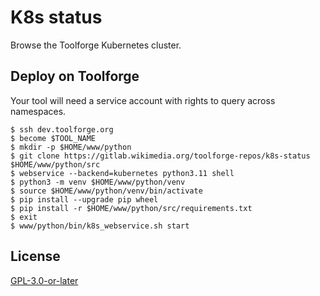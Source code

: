 K8s status
==========

Browse the Toolforge Kubernetes cluster.

Deploy on Toolforge
-------------------
Your tool will need a service account with rights to query across namespaces.

```
$ ssh dev.toolforge.org
$ become $TOOL_NAME
$ mkdir -p $HOME/www/python
$ git clone https://gitlab.wikimedia.org/toolforge-repos/k8s-status $HOME/www/python/src
$ webservice --backend=kubernetes python3.11 shell
$ python3 -m venv $HOME/www/python/venv
$ source $HOME/www/python/venv/bin/activate
$ pip install --upgrade pip wheel
$ pip install -r $HOME/www/python/src/requirements.txt
$ exit
$ www/python/bin/k8s_webservice.sh start
```

License
-------
[GPL-3.0-or-later](//www.gnu.org/copyleft/gpl.html "GPL-3.0-or-later")
